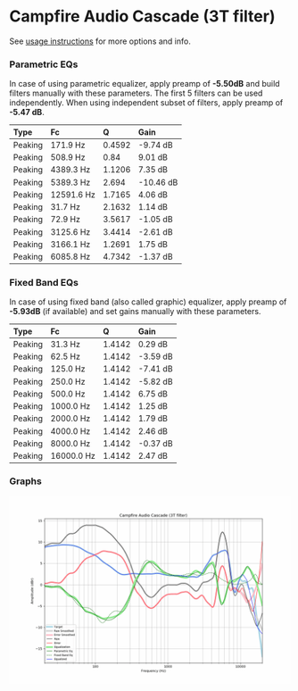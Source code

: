 # Campfire Audio Cascade (3T filter)
See [usage instructions](https://github.com/jaakkopasanen/AutoEq#usage) for more options and info.

### Parametric EQs
In case of using parametric equalizer, apply preamp of **-5.50dB** and build filters manually
with these parameters. The first 5 filters can be used independently.
When using independent subset of filters, apply preamp of **-5.47 dB**.

| Type    | Fc         |      Q | Gain      |
|:--------|:-----------|:-------|:----------|
| Peaking | 171.9 Hz   | 0.4592 | -9.74 dB  |
| Peaking | 508.9 Hz   | 0.84   | 9.01 dB   |
| Peaking | 4389.3 Hz  | 1.1206 | 7.35 dB   |
| Peaking | 5389.3 Hz  | 2.694  | -10.46 dB |
| Peaking | 12591.6 Hz | 1.7165 | 4.06 dB   |
| Peaking | 31.7 Hz    | 2.1632 | 1.14 dB   |
| Peaking | 72.9 Hz    | 3.5617 | -1.05 dB  |
| Peaking | 3125.6 Hz  | 3.4414 | -2.61 dB  |
| Peaking | 3166.1 Hz  | 1.2691 | 1.75 dB   |
| Peaking | 6085.8 Hz  | 4.7342 | -1.37 dB  |

### Fixed Band EQs
In case of using fixed band (also called graphic) equalizer, apply preamp of **-5.93dB**
(if available) and set gains manually with these parameters.

| Type    | Fc         |      Q | Gain     |
|:--------|:-----------|:-------|:---------|
| Peaking | 31.3 Hz    | 1.4142 | 0.29 dB  |
| Peaking | 62.5 Hz    | 1.4142 | -3.59 dB |
| Peaking | 125.0 Hz   | 1.4142 | -7.41 dB |
| Peaking | 250.0 Hz   | 1.4142 | -5.82 dB |
| Peaking | 500.0 Hz   | 1.4142 | 6.75 dB  |
| Peaking | 1000.0 Hz  | 1.4142 | 1.25 dB  |
| Peaking | 2000.0 Hz  | 1.4142 | 1.79 dB  |
| Peaking | 4000.0 Hz  | 1.4142 | 2.46 dB  |
| Peaking | 8000.0 Hz  | 1.4142 | -0.37 dB |
| Peaking | 16000.0 Hz | 1.4142 | 2.47 dB  |

### Graphs
![](./Campfire%20Audio%20Cascade%20(3T%20filter).png)